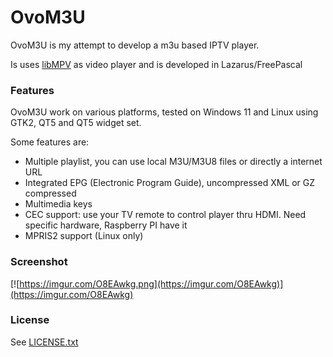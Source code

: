 
# OvoM3U

OvoM3U is my attempt to develop a m3u based IPTV player.

Is uses [libMPV](https://mpv.io/) as video player and is developed in Lazarus/FreePascal

### Features
OvoM3U work on various platforms, tested on Windows 11 and Linux using GTK2, QT5 and QT5 widget set.

Some features are:
 - Multiple playlist, you can use local M3U/M3U8 files or directly a internet URL
 - Integrated EPG (Electronic Program Guide), uncompressed XML or GZ compressed
 - Multimedia keys
 - CEC support: use your TV remote to control player thru HDMI. Need specific hardware, Raspberry PI have it
 - MPRIS2 support (Linux only)



### Screenshot
[![https://imgur.com/O8EAwkg.png](https://imgur.com/O8EAwkg)](https://imgur.com/O8EAwkg)

### License
See [LICENSE.txt](https://github.com/varianus/ovoplayer/blob/master/LICENSE.txt)